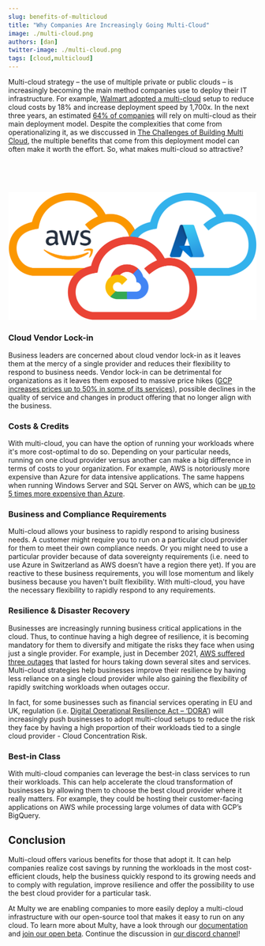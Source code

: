```yaml
---
slug: benefits-of-multicloud
title: "Why Companies Are Increasingly Going Multi-Cloud"
image: ./multi-cloud.png
authors: [dan]
twitter-image: ./multi-cloud.png
tags: [cloud,multicloud]
---
```


Multi-cloud strategy – the use of multiple private or public clouds – is increasingly becoming the main method companies use to deploy their IT infrastructure. For example, [Walmart adopted a multi-cloud](https://www.infoworld.com/article/3666468/how-walmart-abstracts-its-hybrid-cloud-for-developers.html?utm_source=Adestra&utm_medium=email&utm_content=Read%20more%3A%20How%20Walmart%20abstracts%20its%20hybrid%20cloud%20for%20developers&utm_campaign=InfoWorld%20US%20%20All%20Things%20Cloud&utm_term=Infoworld%20US%20Editorial%20Newsletters&utm_date=20220711182159&huid=98f8e740-6b68-44fc-9309-12d35b3efa0c#/) setup to reduce cloud costs by 18% and increase deployment speed by 1,700x. In the next three years, an estimated [64% of companies](https://www.nutanix.com/enterprise-cloud-index) will rely on multi-cloud as their main deployment model.  Despite the complexities that come from operationalizing it, as we disccussed in [The Challenges of Building Multi Cloud](https://docs.multy.dev/blog/challenges-of-building-multi-cloud/), the multiple benefits that come from this deployment model can often make it worth the effort. So, what makes multi-cloud so attractive?

<br/>
<br/>
<br/>

<div class="text--center" >

<div style={{display: 'block',marginLeft: 'auto',marginRight: 'auto',width: '70%'}}>

![gRPC vs REST](./multi-cloud.png)

</div>

</div>

<!--truncate-->

### Cloud Vendor Lock-in

Business leaders are concerned about cloud vendor lock-in as it leaves them at the mercy of a single provider and reduces their flexibility to respond to business needs. Vendor lock-in can be detrimental for organizations as it leaves them exposed to massive price hikes ([GCP increases prices up to 50% in some of its services](https://techcrunch.com/2022/03/14/inflation-is-real-google-cloud-raises-its-storage-prices/)), possible declines in the quality of service and changes in product offering that no longer align with the business.   

### Costs & Credits

With multi-cloud, you can have the option of running your workloads where it's more cost-optimal to do so. Depending on your particular needs, running on one cloud provider versus another can make a big difference in terms of costs to your organization. For example, AWS is notoriously more expensive than Azure for data intensive applications. The same happens when running Windows Server and SQL Server on AWS, which can be [up to 5 times more expensive than Azure](https://azure.microsoft.com/en-us/overview/azure-vs-aws/). 

### Business and Compliance Requirements

Multi-cloud allows your business to rapidly respond to arising business needs. A customer might require you to run on a particular cloud provider for them to meet their own compliance needs. Or you might need to use a particular provider because of data sovereignty requirements (i.e. need to use Azure in Switzerland as AWS doesn’t have a region there yet). If you are reactive to these business requirements, you will lose momentum and likely business because you haven't built flexibility. With multi-cloud, you have the necessary flexibility to rapidly respond to any requirements.

### Resilience & Disaster Recovery

Businesses are increasingly running business critical applications in the cloud. Thus, to continue having a high degree of resilience, it is becoming mandatory for them to diversify and mitigate the risks they face when using just a single provider. For example, just in December 2021, [AWS suffered three outages](https://www.zdnet.com/article/aws-suffers-third-outage-of-the-month/) that lasted for hours taking down several sites and services.  Multi-cloud strategies help businesses improve their resilience by having less reliance on a single cloud provider while also gaining the flexibility of rapidly switching workloads when outages occur.

In fact, for some businesses such as financial services operating in EU and UK, regulation (i.e. [Digital Operational Resilience Act – ‘DORA’](https://www.consilium.europa.eu/en/press/press-releases/2022/05/11/digital-finance-provisional-agreement-reached-on-dora/)) will increasingly push businesses to adopt multi-cloud setups to reduce the risk they face by having a high proportion of their workloads tied to a single cloud provider - Cloud Concentration Risk.   

### Best-in Class

With multi-cloud companies can leverage the best-in class services to run their workloads. This can help accelerate the cloud transformation of businesses by allowing them to choose the best cloud provider where it really matters. For example, they could be hosting their customer-facing applications on AWS while processing large volumes of data with GCP’s BigQuery.  

## Conclusion

Multi-cloud offers various benefits for those that adopt it. It can help companies realize cost savings by running the workloads in the most cost-efficient clouds, help the business quickly respond to its growing needs and to comply with regulation, improve resilience and offer the possibility to use the best cloud provider for a particular task.

At Multy we are enabling companies to more easily deploy a multi-cloud infrastructure with our open-source tool that makes it easy to run on any cloud. To learn more about Multy, have a look through our [documentation](https://docs.multy.dev/introduction) and [join our open beta](https://multy.dev/#beta). Continue the discussion in [our discord channel](https://discord.com/invite/rgaKXY4tCZ)!

